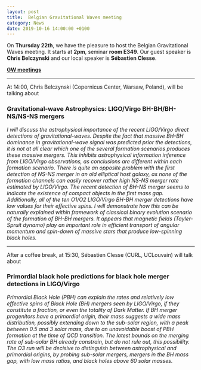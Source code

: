 ```yaml
---
layout: post
title:  Belgian Gravitational Waves meeting
category: News
date: 2019-10-16 14:00:00 +0100
---
```


On **Thursday 22th**, we have the pleasure to host the Belgian
Gravitational Waves meeting. It starts at **2pm**, seminar **room
E349**. Our guest speaker is **Chris Belczynski** and our local
speaker is **Sébastien Clesse**.

[**GW meetings**](https://fys.kuleuven.be/gwc/activities-folder/GWseminars)

---

At 14:00, Chris Belczynski (Copernicus Center, Warsaw, Poland), will be talking about


### Gravitational-wave Astrophysics: LIGO/Virgo BH-BH/BH-NS/NS-NS mergers

*I will discuss the astrophysical importance of the recent LIGO/Virgo
direct detections of gravitational-waves. Despite the fact that massive
BH-BH dominance in gravitational-wave signal was predicted prior the
detections, it is not at all clear which one of the several formation
scenarios produces these massive mergers. This inhibits astrophysical
information inference from LIGO/Virgo observations, as conclusions are
different within each formation scenario. There is quite an opposite
problem with the first detection of NS-NS merger in an old elliptical
host galaxy, as none of the formation channels can easily recover
rather high NS-NS merger rate estimated by LIGO/Virgo. The recent
detection of BH-NS merger seems to indicate the existence of compact
objects in the first mass gap.
Additionally, all of the ten O1/O2 LIGO/Virgo BH-BH merger detections
have low values for their effective spins. I will demonstrate how this
can be naturally explained within framework of classical binary evolution
scenario of the formation of BH-BH mergers. It appears that magnetic
fields (Tayler-Spruit dynamo) play an important role in efficient
transport of angular momentum and spin-down of massive stars that produce
low-spinning black holes.*

---

After a coffee break, at 15:30, Sébastien Clesse (CURL, UCLouvain)
will talk about

### Primordial black hole predictions for black hole merger detections in LIGO/Virgo

*Primordial Black Hole (PBH) can explain the rates and relatively low
effective spins of Black Hole (BH) mergers seen by LIGO/Virgo, if they
constitute a fraction, or even the totality of Dark Matter.  If BH
merger progenitors have a primordial origin, their mass suggests a
wide mass distribution, possibly extending down to the sub-solar
region, with a peak between 0.5 and 3 solar mass, due to an
unavoidable boost of PBH formation at the time of QCD transition.  The
latest bounds on the merging rate of sub-solar BH already constrain,
but do not rule out, this possibility.  The O3 run will be decisive to
distinguish between astrophysical and primordial origins, by probing
sub-solar mergers, mergers in the BH mass gap, with low mass ratios,
and black holes above 60 solar masses.*






